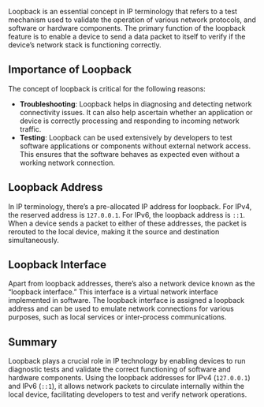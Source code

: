 Loopback is an essential concept in IP terminology that refers to a test mechanism used to validate the operation of various network protocols, and software or hardware components. The primary function of the loopback feature is to enable a device to send a data packet to itself to verify if the device’s network stack is functioning correctly.

## Importance of Loopback

The concept of loopback is critical for the following reasons:

- **Troubleshooting**: Loopback helps in diagnosing and detecting network connectivity issues. It can also help ascertain whether an application or device is correctly processing and responding to incoming network traffic.
- **Testing**: Loopback can be used extensively by developers to test software applications or components without external network access. This ensures that the software behaves as expected even without a working network connection.

## Loopback Address

In IP terminology, there’s a pre-allocated IP address for loopback. For IPv4, the reserved address is `127.0.0.1`. For IPv6, the loopback address is `::1`. When a device sends a packet to either of these addresses, the packet is rerouted to the local device, making it the source and destination simultaneously.

## Loopback Interface

Apart from loopback addresses, there’s also a network device known as the “loopback interface.” This interface is a virtual network interface implemented in software. The loopback interface is assigned a loopback address and can be used to emulate network connections for various purposes, such as local services or inter-process communications.

## Summary

Loopback plays a crucial role in IP technology by enabling devices to run diagnostic tests and validate the correct functioning of software and hardware components. Using the loopback addresses for IPv4 (`127.0.0.1`) and IPv6 (`::1`), it allows network packets to circulate internally within the local device, facilitating developers to test and verify network operations.